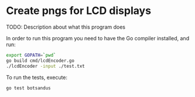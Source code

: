 # Create pngs for LCD displays

TODO: Description about what this program does

In order to run this program you need to have the Go compiler installed, and run:

```sh
export GOPATH=`pwd`
go build cmd/lcdEncoder.go
./lcdEncoder -input ./test.txt
```

To run the tests, execute:
```sh
go test botsandus
```
